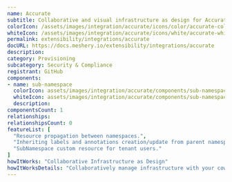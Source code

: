 ```yaml
---
name: Accurate
subtitle: Collaborative and visual infrastructure as design for Accurate
colorIcon: /assets/images/integration/accurate/icons/color/accurate-color.svg
whiteIcon: /assets/images/integration/accurate/icons/white/accurate-white.svg
permalink: extensibility/integrations/accurate
docURL: https://docs.meshery.io/extensibility/integrations/accurate
description: 
category: Provisioning
subcategory: Security & Compliance
registrant: GitHub
components: 
- name: sub-namespace
  colorIcon: assets/images/integration/accurate/components/sub-namespace/icons/color/sub-namespace-color.svg
  whiteIcon: assets/images/integration/accurate/components/sub-namespace/icons/white/sub-namespace-white.svg
  description: 
componentsCount: 1
relationships: 
relationshipsCount: 0
featureList: [
  "Resource propagation between namespaces.",
  "Inheriting labels and annotations creation/update from parent namespaces.",
  "SubNamespace custom resource for tenant users."
]
howItWorks: "Collaborative Infrastructure as Design"
howItWorksDetails: "Collaboratively manage infrastructure with your coworkers synchronously sharing the same designs."
---
```

